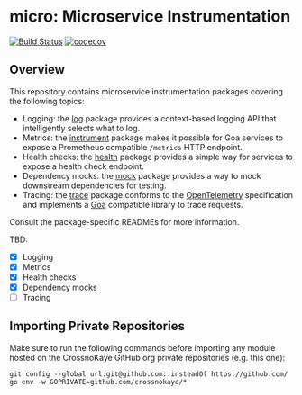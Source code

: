 # micro: Microservice Instrumentation

[![Build Status](https://github.com/crossnokaye/micro/workflows/CI/badge.svg?branch=main&event=push)](https://github.com/crossnokaye/micro/actions?query=branch%3Amain+event%3Apush)
[![codecov](https://codecov.io/gh/crossnokaye/micro/branch/main/graph/badge.svg?token=HVP4WT1PS6)](https://codecov.io/gh/crossnokaye/micro)

## Overview

This repository contains microservice instrumentation packages covering the
following topics:

* Logging: the [log](log/) package provides a context-based logging API that
  intelligently selects what to log.
* Metrics: the [instrument](instrument/) package makes it possible for Goa
  services to expose a Prometheus compatible `/metrics` HTTP endpoint.
* Health checks: the [health](health/) package provides a simple way for
  services to expose a health check endpoint.
* Dependency mocks: the [mock](mock/) package provides a way to mock
  downstream dependencies for testing.
* Tracing: the [trace](trace/) package conforms to the
  [OpenTelemetry](https://opentelemetry.io/) specification and implements a
  [Goa](https://goa.design) compatible library to trace requests.

Consult the package-specific READMEs for more information.

TBD:
- [x] Logging
- [x] Metrics
- [x] Health checks
- [x] Dependency mocks
- [ ] Tracing

## Importing Private Repositories

Make sure to run the following commands before importing any module hosted on
the CrossnoKaye GitHub org private repositories (e.g. this one):

```
git config --global url.git@github.com:.insteadOf https://github.com/
go env -w GOPRIVATE=github.com/crossnokaye/*
```